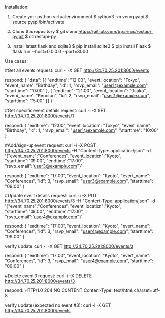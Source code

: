 Installation:
1. Create your python virtual environment
$ python3 -m venv pyapi
$ source pyapi/bin/activate

2. Clone this repository
$ git clone https://github.com/bparinas/restapi-py.git
$ cd restapi-py

2. Install latest flask and sqlite3
$ pip install sqlite3
$ pip install Flask
$ flask run --host=0.0.0.0 --port=8000


Use cases:

#Get all events
request:
curl -i -X GET http://34.70.25.201:8000/events

respond:
{
    "data": [{
        "endtime": "12:00",
        "event_location": "Tokyo",
        "event_name": "Birthday",
        "id": 1,
        "rsvp_email": "user1@example.com",
        "starttime": "10:00"
    }, {
        "endtime": "21:00",
        "event_location": "Osaka",
        "event_name": "Reunion",
        "id": 2,
        "rsvp_email": "user2@example.com",
        "starttime": "15:00"
    }]
}

#Get specific event details
request:
curl -i -X GET http://34.70.25.201:8000/events/1

respond:
{
    "endtime": "12:00",
    "event_location": "Tokyo",
    "event_name": "Birthday",
    "id": 1,
    "rsvp_email": "user1@example.com",
    "starttime": "10:00"
}


#Add/sign-up event
request:
curl -i -X POST http://34.70.25.201:8000/events -H "Content-Type: application/json" -d '{"event_name":"Conferences", "event_location":"Kyoto", "starttime":"09:00", "endtime":"17:00", "rsvp_email":"user3@example.com"}'

respond:
{
    "endtime": "17:00",
    "event_location": "Kyoto",
    "event_name": "Conferences",
    "id": 3,
    "rsvp_email": "user3@example.com",
    "starttime": "09:00"
}


#Update event details
request:
curl -i -X PUT http://34.70.25.201:8000/events/3 -H "Content-Type: application/json" -d '{"event_name":"Conferences", "event_location":"Kyoto", "starttime":"09:00", "endtime":"17:00", "rsvp_email":"user4@example.com"}'

respond:
{
    "endtime": "17:00",
    "event_location": "Kyoto",
    "event_name": "Conferences",
    "id": 3,
    "rsvp_email": "user4@example.com",
    "starttime": "09:00"
}

verify update:
curl -i -X GET http://34.70.25.201:8000/events/3

respond:
{
    "endtime": "17:00",
    "event_location": "Kyoto",
    "event_name": "Conferences",
    "id": 3,
    "rsvp_email": "user4@example.com",
    "starttime": "09:00"
}


#Delete event 3
request:
curl -i -X DELETE http://34.70.25.201:8000/events/3

respond:
HTTP/1.0 204 NO CONTENT
Content-Type: text/html; charset=utf-8

verify update (expected no event #3):
curl -i -X GET http://34.70.25.201:8000/events
